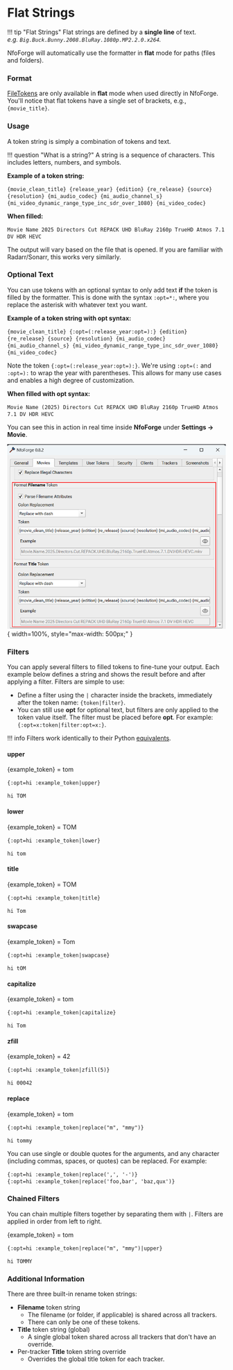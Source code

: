 # Flat Strings

<!-- prettier-ignore -->
!!! tip "Flat Strings"
    Flat strings are defined by a **single line** of text.  
    *e.g. `Big.Buck.Bunny.2008.BluRay.1080p.MP2.2.0.x264`.*

NfoForge will automatically use the formatter in **flat** mode for paths (files and folders).

### Format

[FileTokens](introduction.md) are only available in **flat** mode when used directly in NfoForge. You'll notice that flat tokens have a single set of brackets, e.g., `{movie_title}`.

### Usage

A token string is simply a combination of tokens and text.

<!-- prettier-ignore -->
!!! question "What is a string?"
    A string is a sequence of characters. This includes letters, numbers, and symbols.

**Example of a token string:**

```text
{movie_clean_title} {release_year} {edition} {re_release} {source} {resolution} {mi_audio_codec} {mi_audio_channel_s} {mi_video_dynamic_range_type_inc_sdr_over_1080} {mi_video_codec}
```

**When filled:**

```text
Movie Name 2025 Directors Cut REPACK UHD BluRay 2160p TrueHD Atmos 7.1 DV HDR HEVC
```

The output will vary based on the file that is opened. If you are familiar with Radarr/Sonarr, this works very similarly.

### Optional Text

You can use tokens with an optional syntax to only add text **if** the token is filled by the formatter. This is done with the syntax `:opt=*:`, where you replace the asterisk with whatever text you want.

**Example of a token string with opt syntax:**

```text
{movie_clean_title} {:opt=(:release_year:opt=):} {edition} {re_release} {source} {resolution} {mi_audio_codec} {mi_audio_channel_s} {mi_video_dynamic_range_type_inc_sdr_over_1080} {mi_video_codec}
```

Note the token `{:opt=(:release_year:opt=):}`. We're using `:opt=(:` and `:opt=):` to wrap the year with parentheses. This allows for many use cases and enables a high degree of customization.

**When filled with opt syntax:**

```text
Movie Name (2025) Directors Cut REPACK UHD BluRay 2160p TrueHD Atmos 7.1 DV HDR HEVC
```

You can see this in action in real time inside **NfoForge** under **Settings → Movie**.

![Token Example](../../images/tokens/token-example.png){ width=100%, style="max-width: 500px;" }

### Filters

You can apply several filters to filled tokens to fine-tune your output. Each example below defines a string and shows the result before and after applying a filter. Filters are simple to use:

- Define a filter using the `|` character inside the brackets, immediately after the token name: `{token|filter}`.
- You can still use **opt** for optional text, but filters are only applied to the token value itself. The filter must be placed before **opt**. For example: `{:opt=x:token|filter:opt=x:}`.

<!-- prettier-ignore -->
!!! info
    Filters work identically to their Python [equivalents](https://docs.python.org/3/library/stdtypes.html#string-methods).

#### upper

{example_token} = tom

```text
{:opt=hi :example_token|upper}
```

```text
hi TOM
```

#### lower

{example_token} = TOM

```text
{:opt=hi :example_token|lower}
```

```text
hi tom
```

#### title

{example_token} = TOM

```text
{:opt=hi :example_token|title}
```

```text
hi Tom
```

#### swapcase

{example_token} = Tom

```text
{:opt=hi :example_token|swapcase}
```

```text
hi tOM
```

#### capitalize

{example_token} = tom

```text
{:opt=hi :example_token|capitalize}
```

```text
hi Tom
```

#### zfill

{example_token} = 42

```text
{:opt=hi :example_token|zfill(5)}
```

```text
hi 00042
```

#### replace

{example_token} = tom

```text
{:opt=hi :example_token|replace("m", "mmy")}
```

```text
hi tommy
```

You can use single or double quotes for the arguments, and any character (including commas, spaces, or quotes) can be replaced. For example:

```text
{:opt=hi :example_token|replace(',', '-')}
{:opt=hi :example_token|replace('foo,bar', 'baz,qux')}
```

### Chained Filters

You can chain multiple filters together by separating them with `|`. Filters are applied in order from left to right.

{example_token} = tom

```text
{:opt=hi :example_token|replace("m", "mmy")|upper}
```

```text
hi TOMMY
```

### Additional Information

There are three built-in rename token strings:

<!--prettier-ignore-start -->

- **Filename** token string
    - The filename (or folder, if applicable) is shared across all trackers.
    - There can only be one of these tokens.
- **Title** token string (global)
    - A single global token shared across all trackers that don't have an override.
- Per-tracker **Title** token string override
    - Overrides the global title token for each tracker.

<!--prettier-ignore-end -->

